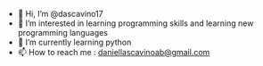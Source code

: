 - 👋 Hi, I’m @dascavino17
- 👀 I’m interested in learning programming skills and learning new programming languages
- 🌱 I’m currently learning python
- 📫 How to reach me : daniellascavinoab@gmail.com

<!---
dascavino17/dascavino17 is a ✨ special ✨ repository because its `README.md` (this file) appears on your GitHub profile.
You can click the Preview link to take a look at your changes.
--->
